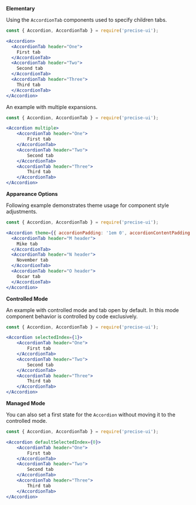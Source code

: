 **Elementary**

Using the `AccordionTab` components used to specify children tabs.

```jsx
const { Accordion, AccordionTab } = require('precise-ui');

<Accordion>
  <AccordionTab header="One">
    First tab
  </AccordionTab>
  <AccordionTab header="Two">
    Second tab
  </AccordionTab>
  <AccordionTab header="Three">
    Third tab
  </AccordionTab>
</Accordion>
```

An example with multiple expansions.

```jsx
const { Accordion, AccordionTab } = require('precise-ui');

<Accordion multiple>
    <AccordionTab header="One">
        First tab
    </AccordionTab>
    <AccordionTab header="Two">
        Second tab
    </AccordionTab>
    <AccordionTab header="Three">
        Third tab
    </AccordionTab>
</Accordion>
```

**Appareance Options**

Following example demonstrates theme usage for component style adjustments.

```jsx
const { Accordion, AccordionTab } = require('precise-ui');

<Accordion theme={{ accordionPadding: '1em 0', accordionContentPadding: '1em', accordionLine: '1px dashed grey' }}>
  <AccordionTab header="M header">
    Mike tab
  </AccordionTab>
  <AccordionTab header="N header">
    November tab
  </AccordionTab>
  <AccordionTab header="O header">
    Oscar tab
  </AccordionTab>
</Accordion>
```

**Controlled Mode**

An example with controlled mode and tab open by default. In this mode component behavior is controlled by code exclusively.

```jsx
const { Accordion, AccordionTab } = require('precise-ui');

<Accordion selectedIndex={1}>
    <AccordionTab header="One">
        First tab
    </AccordionTab>
    <AccordionTab header="Two">
        Second tab
    </AccordionTab>
    <AccordionTab header="Three">
        Third tab
    </AccordionTab>
</Accordion>
```

**Managed Mode**

You can also set a first state for the `Accordion` without moving it to the controlled mode.

```jsx
const { Accordion, AccordionTab } = require('precise-ui');

<Accordion defaultSelectedIndex={0}>
    <AccordionTab header="One">
        First tab
    </AccordionTab>
    <AccordionTab header="Two">
        Second tab
    </AccordionTab>
    <AccordionTab header="Three">
        Third tab
    </AccordionTab>
</Accordion>
```
